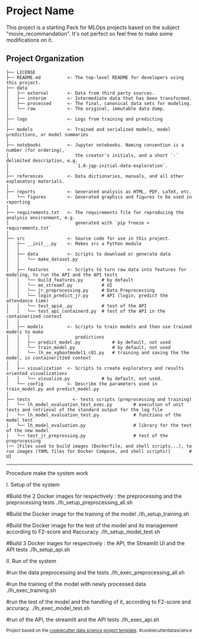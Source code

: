 Project Name
==============================

This project is a starting Pack for MLOps projects based on the subject "movie_recommandation". It's not perfect so feel free to make some modifications on it.

Project Organization
------------

    ├── LICENSE
    ├── README.md          <- The top-level README for developers using this project.
    ├── data
    │   ├── external       <- Data from third party sources.
    │   ├── interim        <- Intermediate data that has been transformed.
    │   ├── processed      <- The final, canonical data sets for modeling.
    │   └── raw            <- The original, immutable data dump.
    │
    ├── logs               <- Logs from training and predicting
    │
    ├── models             <- Trained and serialized models, model predictions, or model summaries
    │
    ├── notebooks          <- Jupyter notebooks. Naming convention is a number (for ordering),
    │                         the creator's initials, and a short `-` delimited description, e.g.
    │                         `1.0-jqp-initial-data-exploration`.
    │
    ├── references         <- Data dictionaries, manuals, and all other explanatory materials.
    │
    ├── reports            <- Generated analysis as HTML, PDF, LaTeX, etc.
    │   └── figures        <- Generated graphics and figures to be used in reporting
    │
    ├── requirements.txt   <- The requirements file for reproducing the analysis environment, e.g.
    │                         generated with `pip freeze > requirements.txt`
    │
    ├── src                <- Source code for use in this project.
    │   ├── __init__.py    <- Makes src a Python module
    │   │
    │   ├── data           <- Scripts to download or generate data
    │   │   └── make_dataset.py
    │   │
    │   ├── features       <- Scripts to turn raw data into features for modeling, to run the API and the API tests
    │   │   └── build_features.py       # by default
    │   │   └── ee_stream7.py           # UI
    │   │   └── jr_preprocessing.py     # Data Preprocessing
    │   │   └── login_predict_jr.py     # API (login, predict the attendance time)
    │   │   └── test_api4_.py           # test of the API
    │   │   └── test_api_containerd.py  # test of the API in the containerized context       
    │   │
    │   ├── models         <- Scripts to train models and then use trained models to make
    │   │   │                 predictions
    │   │   ├── predict_model.py            # by default, not used
    │   │   └── train_model.py              # by default, not used
    │   │   └── lh_ee_xgbootmodel1_c01.py   # training and saving the the model, in containeritźed context
    │   │
    │   ├── visualization  <- Scripts to create exploratory and results oriented visualizations
    │   │   └── visualize.py            # by default, not used.
    │   └── config         <- Describe the parameters used in train_model.py and predict_model.py
    │  
    ├── tests                <- tests scripts (preprocessing and training)
    │   └── lh_model_evaluation_test_exec.py        # execution of unit tests and retrieval of the standard output for the log file 
    │   └── lh_model_evaluation_test.py             # functions of the model test
    │   └── lh_model_evaluation.py                  # library for the test of the new model
    │   └── test_jr_preprossing.py                  # test of the preprocessing
    |── [Files used to build images (Dockerfile, and shell scripts...), to run images (YAML files for Docker Compose, and shell scripts)]       # UI
--------

Procedure make the system work


I. Setup of the system

#Build the 2 Docker images for respectively : the preprocessing and the preprocessing tests
./lh_setup_preprocessing_all.sh

#Build the Docker image for the training of the model
./lh_setup_training.sh

#Build the Docker image for the test of the model and its management according to F2-score and
#accuracy
./lh_setup_model_test.sh

#Build 3 Docker inages for respectively : the API, the Streamlit UI and the API tests
./lh_setup_api.sh


II. Run of the system

#run the data preprocessing and the tests
./lh_exec_preprocessing_all.sh

#run the training of the model with newly processed data
./lh_exec_training.sh

#run the test of the model and the handling of it, according to F2-score and accuracy.
./lh_exec_model_test.sh

#run of the API, the streamlit and the API tests
./lh_exec_api.sh



<p><small>Project based on the <a target="_blank" href="https://drivendata.github.io/cookiecutter-data-science/">cookiecutter data science project template</a>. #cookiecutterdatascience</small></p>
